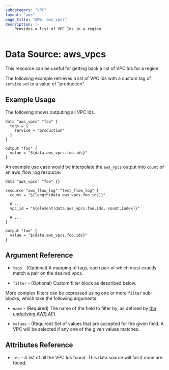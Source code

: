 ```yaml
---
subcategory: "VPC"
layout: "aws"
page_title: "AWS: aws_vpcs"
description: |-
    Provides a list of VPC Ids in a region
---
```


# Data Source: aws_vpcs

This resource can be useful for getting back a list of VPC Ids for a region.

The following example retrieves a list of VPC Ids with a custom tag of `service` set to a value of "production".

## Example Usage

The following shows outputing all VPC Ids.

```hcl
data "aws_vpcs" "foo" {
  tags = {
    service = "production"
  }
}

output "foo" {
  value = "${data.aws_vpcs.foo.ids}"
}
```

An example use case would be interpolate the `aws_vpcs` output into `count` of an aws_flow_log resource.

```hcl
data "aws_vpcs" "foo" {}

resource "aws_flow_log" "test_flow_log" {
  count = "${length(data.aws_vpcs.foo.ids)}"

  # ...
  vpc_id = "${element(data.aws_vpcs.foo.ids, count.index)}"

  # ...
}

output "foo" {
  value = "${data.aws_vpcs.foo.ids}"
}
```

## Argument Reference

* `tags` - (Optional) A mapping of tags, each pair of which must exactly match
  a pair on the desired vpcs.

* `filter` - (Optional) Custom filter block as described below.

More complex filters can be expressed using one or more `filter` sub-blocks,
which take the following arguments:

* `name` - (Required) The name of the field to filter by, as defined by
  [the underlying AWS API](http://docs.aws.amazon.com/AWSEC2/latest/APIReference/API_DescribeVpcs.html).

* `values` - (Required) Set of values that are accepted for the given field.
  A VPC will be selected if any one of the given values matches.

## Attributes Reference

* `ids` - A list of all the VPC Ids found. This data source will fail if none are found.
